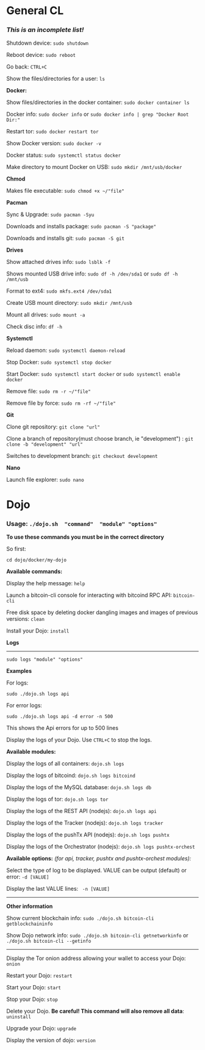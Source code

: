 # General CL

### *This is an incomplete list!*

Shutdown device: `sudo shutdown`

Reboot device: `sudo reboot`

Go back: `CTRL+C`

Show the files/directories for a user: `ls`

**Docker:**

Show files/directories in the docker container: `sudo docker container ls`

Docker info: `sudo docker info` or `sudo docker info | grep "Docker Root Dir:"`

Restart tor: `sudo docker restart tor`

Show Docker version: `sudo docker -v`

Docker status: `sudo systemctl status docker`

Make directory to mount Docker on USB: `sudo mkdir /mnt/usb/docker`

**Chmod**

Makes file executable: `sudo chmod +x ~/"file"`
 
**Pacman**

Sync & Upgrade: `sudo pacman -Syu`

Downloads and installs package: `sudo pacman -S "package"`

Downloads and installs git: `sudo pacman -S git`

**Drives** 

Show attached drives info: `sudo lsblk -f`

Shows mounted USB drive info: `sudo df -h /dev/sda1` or `sudo df -h /mnt/usb`

Format to ext4: `sudo mkfs.ext4 /dev/sda1`

Create USB mount directory: `sudo mkdir /mnt/usb`

Mount all drives: `sudo mount -a`

Check disc info: `df -h`

**Systemctl**

Reload daemon: `sudo systemctl daemon-reload`

Stop Docker: `sudo systemctl stop docker`

Start Docker: `sudo systemctl start docker` or `sudo systemctl enable docker`

Remove file: `sudo rm -r ~/"file"`

Remove file by force: `sudo rm -rf ~/"file"`

**Git**

Clone git repository: `git clone "url"`

Clone a branch of repository(must choose branch, ie "development") : `git clone -b "development" "url"`

Switches to development branch: `git checkout development`
 
**Nano**

Launch file explorer: `sudo nano`

# Dojo
 
### Usage: `./dojo.sh  "command"  "module" "options"`

**To use these commands you must be in the correct directory**

So first:

`cd dojo/docker/my-dojo`

**Available commands:**

Display the help message: `help` 

Launch a bitcoin-cli console for interacting with bitcoind RPC API: `bitcoin-cli` 

Free disk space by deleting docker dangling images and images of previous versions: `clean` 

Install your Dojo: `install`

**Logs**

----

`sudo logs "module" "options"`

**Examples**

For logs:

`sudo ./dojo.sh logs api`

For error logs:

`sudo ./dojo.sh logs api -d error -n 500`

This shows the Api errors for up to 500 lines

Display the logs of your Dojo. Use `CTRL+C` to stop the logs. 

**Available modules:**

Display the logs of all containers: `dojo.sh logs` 

Display the logs of bitcoind: `dojo.sh logs bitcoind`

Display the logs of the MySQL database: `dojo.sh logs db` 

Display the logs of tor: `dojo.sh logs tor`

Display the logs of the REST API (nodejs): `dojo.sh logs api`

Display the logs of the Tracker (nodejs): `dojo.sh logs tracker`

Display the logs of the pushTx API (nodejs): `dojo.sh logs pushtx`

Display the logs of the Orchestrator (nodejs): `dojo.sh logs pushtx-orchest`

**Available options:** _(for api, tracker, pushtx and pushtx-orchest modules):_

Select the type of log to be displayed. VALUE can be output (default) or error: `-d [VALUE]`

Display the last VALUE lines: ` -n [VALUE]`

----
**Other information**

Show current blockchain info: `sudo ./dojo.sh bitcoin-cli getblockchaininfo`

Show Dojo network info: `sudo ./dojo.sh bitcoin-cli getnetworkinfo` or `./dojo.sh bitcoin-cli --getinfo`

----

Display the Tor onion address allowing your wallet to access your Dojo: `onion` 

Restart your Dojo: `restart` 

Start your Dojo: `start` 

Stop your Dojo: `stop` 

Delete your Dojo. **Be careful! This command will also remove all data**: `uninstall` 

Upgrade your Dojo: `upgrade` 

Display the version of dojo: `version` 


